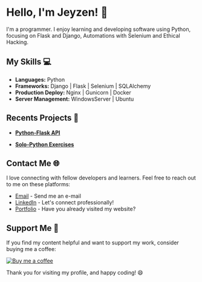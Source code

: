 # Hello, I'm Jeyzen! 👋

I'm a programmer. I enjoy learning and developing software using Python, focusing on Flask and Django, Automations with Selenium and Ethical Hacking.

## My Skills 💻

- **Languages:** Python
- **Frameworks:** Django | Flask | Selenium | SQLAlchemy
- **Production Deploy:** Nginx | Gunicorn | Docker
- **Server Management:** WindowsServer | Ubuntu

## Recents Projects 🐍

- [**Python-Flask API**](https://github.com/Jeyzen/Python-Flask)

- [**Solo-Python Exercises**](https://github.com/Jeyzen/Python-Colab/tree/main)

## Contact Me 🌐

I love connecting with fellow developers and learners. Feel free to reach out to me on these platforms:

- [Email](mailto:yulianplanas@gmail.com) - Send me an e-mail
- [LinkedIn](https://www.linkedin.com/in/donyulian/) - Let's connect professionally!
- [Portfolio](https://soyjeyzen.ar) - Have you already visited my website?
 

## Support Me 🌟

If you find my content helpful and want to support my work, consider buying me a coffee:

[![Buy me a coffee](https://www.buymeacoffee.com/assets/img/custom_images/orange_img.png)](https://www.buymeacoffee.com/jeyzen)

Thank you for visiting my profile, and happy coding! 😄
